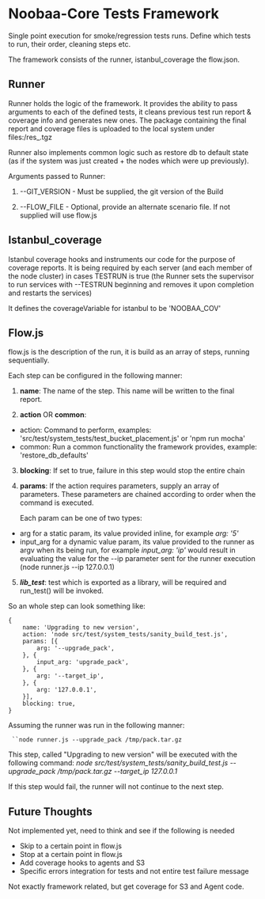 # Noobaa-Core Tests Framework
Single point execution for smoke/regression tests runs. Define which tests to run, their order, cleaning steps etc.

The framework consists of the runner, istanbul_coverage the flow.json.

## Runner
Runner holds the logic of the framework. It provides the ability to pass arguments to each of the defined tests, it cleans previous test run report & coverage info and generates new ones. The package containing the final report and coverage files is uploaded to the local system under files:/res_<VERSION>.tgz

Runner also implements common logic such as restore db to default state (as if the system was just created + the nodes which were up previously).

Arguments passed to Runner:

1) --GIT_VERSION - Must be supplied, the git version of the Build

2) --FLOW_FILE - Optional, provide an alternate scenario file. If not supplied will use flow.js


## Istanbul_coverage
Istanbul coverage hooks and instruments our code for the purpose of coverage reports. It is being required by each server (and each member of the node cluster) in cases TESTRUN is true (the Runner sets the supervisor to run services with --TESTRUN beginning and removes it upon completion and restarts the services)

It defines the coverageVariable for istanbul to be 'NOOBAA_COV'

## Flow.js
flow.js is the description of the run, it is build as an array of steps, running sequentially.

Each step can be configured in the following manner:

1) **name**: The name of the step. This name will be written to the final report.

2) **action** OR **common**:
- action: Command to perform, examples: 'src/test/system_tests/test_bucket_placement.js' or 'npm run mocha'
- common: Run a common functionality the framework provides, example: 'restore_db_defaults'

3) **blocking**: If set to true, failure in this step would stop the entire chain

4) **params**: If the action requires parameters, supply an array of parameters. These parameters are chained according to order when the command is executed.

   Each param can be one of two types:
- arg for a static param, its value provided inline, for example _arg: '5'_
- input_arg for a dynamic value param, its value provided to the runner as argv when its being run, for example _input_arg: 'ip'_ would result in evaluating the value for the --ip parameter sent for the runner execution (node runner.js --ip 127.0.0.1)

5) ***lib_test***: test which is exported as a library, will be required and run_test() will be invoked.

So an whole step can look something like:

```
{
    name: 'Upgrading to new version',
    action: 'node src/test/system_tests/sanity_build_test.js',
    params: [{
        arg: '--upgrade_pack',
    }, {
        input_arg: 'upgrade_pack',
    }, {
        arg: '--target_ip',
    }, {
        arg: '127.0.0.1',
    }],
    blocking: true,
}
```

Assuming the runner was run in the following manner:

` ``node runner.js --upgrade_pack /tmp/pack.tar.gz`

This step, called "Upgrading to new version" will be executed with the following command: _node src/test/system_tests/sanity_build_test.js --upgrade_pack /tmp/pack.tar.gz --target_ip 127.0.0.1_

If this step would fail, the runner will not continue to the next step.

## Future Thoughts
Not implemented yet, need to think and see if the following is needed
- Skip to a certain point in flow.js
- Stop at a certain point in flow.js
- Add coverage hooks to agents and S3
- Specific errors integration for tests and not entire test failure message

Not exactly framework related, but get coverage for S3 and Agent code.
